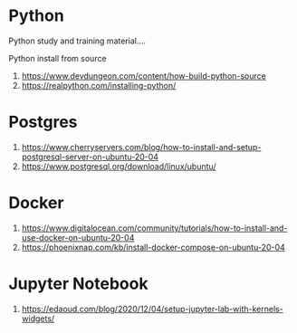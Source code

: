 # Python
Python study and training material....

Python install from source 
1) https://www.devdungeon.com/content/how-build-python-source
2) https://realpython.com/installing-python/

# Postgres
1) https://www.cherryservers.com/blog/how-to-install-and-setup-postgresql-server-on-ubuntu-20-04
2) https://www.postgresql.org/download/linux/ubuntu/

# Docker
1) https://www.digitalocean.com/community/tutorials/how-to-install-and-use-docker-on-ubuntu-20-04
2) https://phoenixnap.com/kb/install-docker-compose-on-ubuntu-20-04

# Jupyter Notebook
1) https://edaoud.com/blog/2020/12/04/setup-jupyter-lab-with-kernels-widgets/
